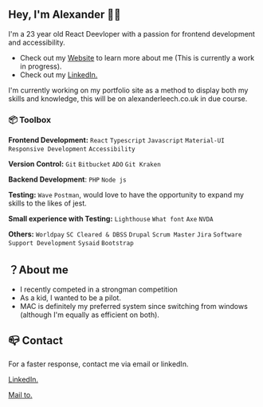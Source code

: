 ## Hey, I'm Alexander 👋🏽

I'm a 23 year old React Deevloper with a passion for frontend development and accessibility.

- Check out my <a href="http://www.alexanderleech.co.uk" target="_blank">Website</a> to learn more about me (This is currently a work in progress).
- Check out my <a href="https://www.linkedin.com/in/alexander-leech-96889817b/" target="_blank">LinkedIn.</a> 

I'm currently working on my portfolio site as a method to display both my skills and knowledge, this will be on alexanderleech.co.uk in due course.

### 📦 Toolbox

**Frontend Development:** `React` `Typescript` `Javascript` `Material-UI` `Responsive Development` `Accessibility`

**Version Control:** `Git` `Bitbucket` `ADO` `Git Kraken`

**Backend Development**: `PHP` `Node js` 

**Testing:** `Wave` `Postman`, would love to have the opportunity to expand my skills to the likes of jest.

**Small experience with Testing:** `Lighthouse` `What font` `Axe` `NVDA`

**Others:** `Worldpay` `SC Cleared & DBSS` `Drupal` `Scrum Master` `Jira` `Software Support Development` `Sysaid` `Bootstrap`


## ？About me

- I recently competed in a strongman competition
- As a kid, I wanted to be a pilot.
- MAC is definitely my preferred system since switching from windows (although I'm equally as efficient on both).

## 📪 Contact

For a faster response, contact me via email or linkedIn.

<a href="https://www.linkedin.com/in/alexander-leech-96889817b/" target="_blank">LinkedIn.</a> 

<a href="mailto: alexleech546@gmail.com">Mail to.</a>

